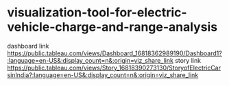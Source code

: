 # visualization-tool-for-electric-vehicle-charge-and-range-analysis
dashboard link https://public.tableau.com/views/Dashboard_16818362989190/Dashboard1?:language=en-US&:display_count=n&:origin=viz_share_link
story link https://public.tableau.com/views/Story_16818390273130/StoryofElectricCarsinIndia?:language=en-US&:display_count=n&:origin=viz_share_link         
